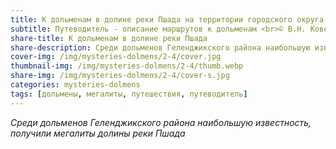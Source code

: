 ```yaml
---
title: К дольменам в долине реки Пшада на территории городского округа Геленджик
subtitle: Путеводитель - описание маршрутов к дольменам <br>© В.Н. Ковешников
share-title: К дольменам в долине реки Пшада
share-description: Среди дольменов Геленджикского района наибольшую известность, получили мегалиты долины реки Пшада.
cover-img: /img/mysteries-dolmens/2-4/cover.jpg
thumbnail-img: /img/mysteries-dolmens/2-4/thumb.webp
share-img: /img/mysteries-dolmens/2-4/cover-s.jpg
categories: mysteries-dolmens
tags: [дольмены, мегалиты, путешествия, путеводитель]
---
```

_Среди дольменов Геленджикского района наибольшую известность, получили мегалиты долины реки Пшада_

